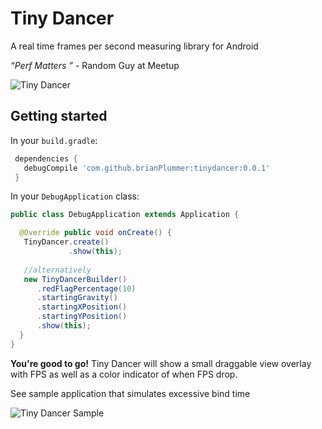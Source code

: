 # Tiny Dancer

A real time frames per second measuring library for Android 

*“Perf Matters ”* - Random Guy at Meetup

![Tiny Dancer](http://i.ytimg.com/vi/KBWfUc5jKiM/hqdefault.jpg "Tiny Dancer")

## Getting started

In your `build.gradle`:

```gradle
 dependencies {
   debugCompile 'com.github.brianPlummer:tinydancer:0.0.1'
 }
```

In your `DebugApplication` class:

```java
public class DebugApplication extends Application {

  @Override public void onCreate() {
   TinyDancer.create()
             .show(this);
             
   //alternatively
   new TinyDancerBuilder()
      .redFlagPercentage(10)
      .startingGravity()
      .startingXPosition()
      .startingYPosition()
      .show(this);
  }
}
```

**You're good to go!** Tiny Dancer will show a small draggable view overlay with FPS as well as a color indicator of when FPS drop.





See sample application that simulates excessive bind time

![Tiny Dancer Sample](http://i.imgur.com/iJxzr01.png "Tiny Dancer Sample")

